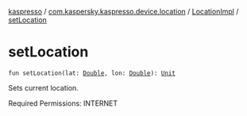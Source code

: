 [kaspresso](../../index.md) / [com.kaspersky.kaspresso.device.location](../index.md) / [LocationImpl](index.md) / [setLocation](./set-location.md)

# setLocation

`fun setLocation(lat: `[`Double`](https://kotlinlang.org/api/latest/jvm/stdlib/kotlin/-double/index.html)`, lon: `[`Double`](https://kotlinlang.org/api/latest/jvm/stdlib/kotlin/-double/index.html)`): `[`Unit`](https://kotlinlang.org/api/latest/jvm/stdlib/kotlin/-unit/index.html)

Sets current location.

Required Permissions: INTERNET

